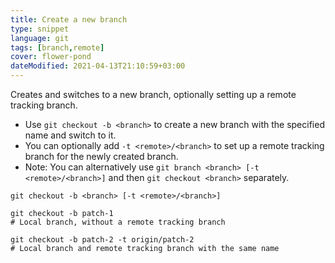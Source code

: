```yaml
---
title: Create a new branch
type: snippet
language: git
tags: [branch,remote]
cover: flower-pond
dateModified: 2021-04-13T21:10:59+03:00
---
```


Creates and switches to a new branch, optionally setting up a remote tracking branch.

- Use `git checkout -b <branch>` to create a new branch with the specified name and switch to it.
- You can optionally add `-t <remote>/<branch>` to set up a remote tracking branch for the newly created branch.
- Note: You can alternatively use `git branch <branch> [-t <remote>/<branch>]` and then `git checkout <branch>` separately.

```shell
git checkout -b <branch> [-t <remote>/<branch>]
```

```shell
git checkout -b patch-1
# Local branch, without a remote tracking branch

git checkout -b patch-2 -t origin/patch-2
# Local branch and remote tracking branch with the same name
```
